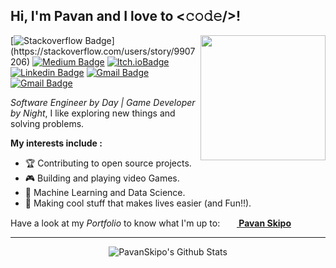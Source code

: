 <h2> Hi, I'm Pavan and I love to <𝚌𝚘𝚍𝚎/>! </h2>

<img align='right' src='https://pavanskipo.com/assets/img/me.png' width='200'>

[![Stackoverflow Badge](https://img.shields.io/badge/-@pavanskipo-FE7A16?style=flat-square&labelColor=FE7A16&logo=stackoverflow&logoColor=white&link=[https://stackoverflow.com/users/story/9907206](https://stackoverflow.com/users/story/9907206))](https://stackoverflow.com/users/story/9907206) [![Medium Badge](https://img.shields.io/badge/-@pavanskipo-12100E?style=flat-square&labelColor=12100E&logo=Medium&link=https://medium.com/@pavanskipo/)](https://medium.com/@pavanskipo) [![Itch.ioBadge](https://img.shields.io/badge/-@pavanskipo-FA5C5C?style=flat-square&labelColor=FA5C5C&logo=itch.io&logoColor=white&link=https://pavanskipo.itch.io)](https://pavanskipo.itch.io/) 
&nbsp; &nbsp; &nbsp; &nbsp; &nbsp;[![Linkedin Badge](https://img.shields.io/badge/-Pavan_T-blue?style=flat-square&logo=Linkedin&logoColor=white&link=https://www.linkedin.com/in/pavan-t/)](https://www.linkedin.com/in/pavan-t/) [![Gmail Badge](https://img.shields.io/badge/-@pavanskipo-1DA1F2?style=flat-square&logo=twitter&logoColor=white&link=https://twitter.com/pavanskipo)](https://twitter.com/pavanskipo) [![Gmail Badge](https://img.shields.io/badge/-Skipo-FF0000?style=flat-square&logo=youtube&logoColor=white&link=https://www.youtube.com/channel/UCxw-TEmPmpKwgbGxFrOFpuA)](https://www.youtube.com/channel/UCxw-TEmPmpKwgbGxFrOFpuA)

_Software Engineer by Day | Game Developer by Night_,
I like exploring new things and solving problems.

**My interests include :**
-   🏆 Contributing to open source projects.
-   🎮 Building and playing video Games.
-   🤖 Machine Learning and Data Science.
-   🌟 Making cool stuff that makes lives easier (and Fun!!).

Have a look at my *Portfolio* to know what I'm up to: &nbsp; **[ <img src = "https://image.flaticon.com/icons/svg/841/841364.svg" height= 15px width = 15px>     Pavan Skipo](https://pavanskipo.com/)**
<hr>

<p align="center">
<img align="center" src="https://github-readme-stats.vercel.app/api?username=pavanskipo&show_icons=true&title_color=fff&icon_color=79ff97&text_color=9f9f9f&bg_color=151515" alt="PavanSkipo's Github Stats">
</p>
